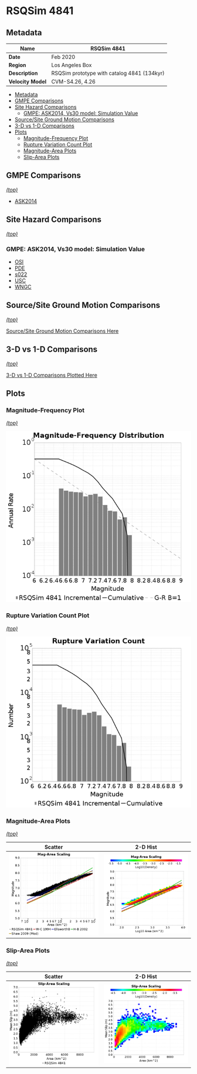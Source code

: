 # RSQSim 4841
## Metadata
| **Name** | RSQSim 4841 |
|-----|-----|
| **Date** | Feb 2020 |
| **Region** | Los Angeles Box |
| **Description** | RSQSim prototype with catalog 4841 (134kyr) |
| **Velocity Model** | CVM-S4.26, 4.26 |

* [Metadata](#metadata)
* [GMPE Comparisons](#gmpe-comparisons)
* [Site Hazard Comparisons](#site-hazard-comparisons)
  * [GMPE: ASK2014, Vs30 model: Simulation Value](#gmpe-ask2014-vs30-model-simulation-value)
* [Source/Site Ground Motion Comparisons](source_site_comparisons_Vs30Simulation/)
* [3-D vs 1-D Comparisons](3d_1d_comparison/)
* [Plots](#plots)
  * [Magnitude-Frequency Plot](#magnitude-frequency-plot)
  * [Rupture Variation Count Plot](#rupture-variation-count-plot)
  * [Magnitude-Area Plots](#magnitude-area-plots)
  * [Slip-Area Plots](#slip-area-plots)

## GMPE Comparisons
*[(top)](#rsqsim-4841)*

* [ASK2014](gmpe_comparisons_ASK2014_Vs30Simulation/)

## Site Hazard Comparisons
*[(top)](#rsqsim-4841)*

### GMPE: ASK2014, Vs30 model: Simulation Value

* [OSI](site_hazard_OSI_ASK2014_Vs30Simulation/)
* [PDE](site_hazard_PDE_ASK2014_Vs30Simulation/)
* [s022](site_hazard_s022_ASK2014_Vs30Simulation/)
* [USC](site_hazard_USC_ASK2014_Vs30Simulation/)
* [WNGC](site_hazard_WNGC_ASK2014_Vs30Simulation/)

## Source/Site Ground Motion Comparisons
*[(top)](#rsqsim-4841)*

[Source/Site Ground Motion Comparisons Here](source_site_comparisons_Vs30Simulation/)

## 3-D vs 1-D Comparisons
*[(top)](#rsqsim-4841)*

[3-D vs 1-D Comparisons Plotted Here](3d_1d_comparison/)

## Plots
### Magnitude-Frequency Plot
*[(top)](#rsqsim-4841)*

![MFD](resources/mfd.png)
### Rupture Variation Count Plot
*[(top)](#rsqsim-4841)*

![RV Count](resources/rv_count.png)
### Magnitude-Area Plots
*[(top)](#rsqsim-4841)*

| Scatter | 2-D Hist |
|-----|-----|
| ![MFD Scatter](resources/mag_area.png) | ![MFD Hist](resources/mag_area_hist2D.png) |
### Slip-Area Plots
*[(top)](#rsqsim-4841)*

| Scatter | 2-D Hist |
|-----|-----|
| ![Slip Scatter](resources/slip_area.png) | ![Slip Hist](resources/slip_area_hist2D.png) |
